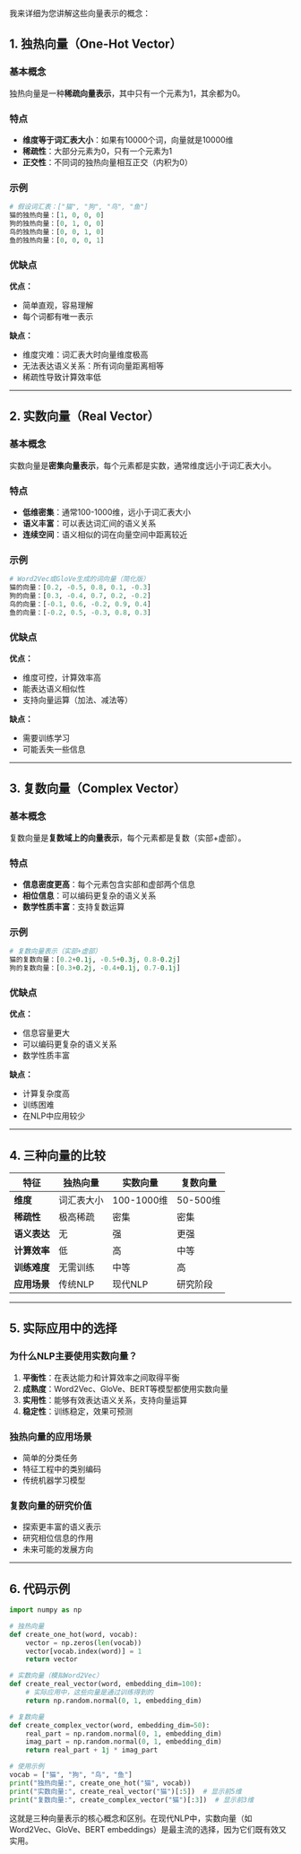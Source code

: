 我来详细为您讲解这些向量表示的概念：

## 1. 独热向量（One-Hot Vector）

### 基本概念
独热向量是一种**稀疏向量表示**，其中只有一个元素为1，其余都为0。

### 特点
- **维度等于词汇表大小**：如果有10000个词，向量就是10000维
- **稀疏性**：大部分元素为0，只有一个元素为1
- **正交性**：不同词的独热向量相互正交（内积为0）

### 示例
```python
# 假设词汇表：["猫", "狗", "鸟", "鱼"]
猫的独热向量：[1, 0, 0, 0]
狗的独热向量：[0, 1, 0, 0]
鸟的独热向量：[0, 0, 1, 0]
鱼的独热向量：[0, 0, 0, 1]
```

### 优缺点
**优点：**
- 简单直观，容易理解
- 每个词都有唯一表示

**缺点：**
- 维度灾难：词汇表大时向量维度极高
- 无法表达语义关系：所有词向量距离相等
- 稀疏性导致计算效率低

---

## 2. 实数向量（Real Vector）

### 基本概念
实数向量是**密集向量表示**，每个元素都是实数，通常维度远小于词汇表大小。

### 特点
- **低维密集**：通常100-1000维，远小于词汇表大小
- **语义丰富**：可以表达词汇间的语义关系
- **连续空间**：语义相似的词在向量空间中距离较近

### 示例
```python
# Word2Vec或GloVe生成的词向量（简化版）
猫的向量：[0.2, -0.5, 0.8, 0.1, -0.3]
狗的向量：[0.3, -0.4, 0.7, 0.2, -0.2]
鸟的向量：[-0.1, 0.6, -0.2, 0.9, 0.4]
鱼的向量：[-0.2, 0.5, -0.3, 0.8, 0.3]
```

### 优缺点
**优点：**
- 维度可控，计算效率高
- 能表达语义相似性
- 支持向量运算（加法、减法等）

**缺点：**
- 需要训练学习
- 可能丢失一些信息

---

## 3. 复数向量（Complex Vector）

### 基本概念
复数向量是**复数域上的向量表示**，每个元素都是复数（实部+虚部）。

### 特点
- **信息密度更高**：每个元素包含实部和虚部两个信息
- **相位信息**：可以编码更复杂的语义关系
- **数学性质丰富**：支持复数运算

### 示例
```python
# 复数向量表示（实部+虚部）
猫的复数向量：[0.2+0.1j, -0.5+0.3j, 0.8-0.2j]
狗的复数向量：[0.3+0.2j, -0.4+0.1j, 0.7-0.1j]
```

### 优缺点
**优点：**
- 信息容量更大
- 可以编码更复杂的语义关系
- 数学性质丰富

**缺点：**
- 计算复杂度高
- 训练困难
- 在NLP中应用较少

---

## 4. 三种向量的比较

| 特征 | 独热向量 | 实数向量 | 复数向量 |
|------|----------|----------|----------|
| **维度** | 词汇表大小 | 100-1000维 | 50-500维 |
| **稀疏性** | 极高稀疏 | 密集 | 密集 |
| **语义表达** | 无 | 强 | 更强 |
| **计算效率** | 低 | 高 | 中等 |
| **训练难度** | 无需训练 | 中等 | 高 |
| **应用场景** | 传统NLP | 现代NLP | 研究阶段 |

---

## 5. 实际应用中的选择

### 为什么NLP主要使用实数向量？

1. **平衡性**：在表达能力和计算效率之间取得平衡
2. **成熟度**：Word2Vec、GloVe、BERT等模型都使用实数向量
3. **实用性**：能够有效表达语义关系，支持向量运算
4. **稳定性**：训练稳定，效果可预测

### 独热向量的应用场景
- 简单的分类任务
- 特征工程中的类别编码
- 传统机器学习模型

### 复数向量的研究价值
- 探索更丰富的语义表示
- 研究相位信息的作用
- 未来可能的发展方向

---

## 6. 代码示例

```python
import numpy as np

# 独热向量
def create_one_hot(word, vocab):
    vector = np.zeros(len(vocab))
    vector[vocab.index(word)] = 1
    return vector

# 实数向量（模拟Word2Vec）
def create_real_vector(word, embedding_dim=100):
    # 实际应用中，这些向量是通过训练得到的
    return np.random.normal(0, 1, embedding_dim)

# 复数向量
def create_complex_vector(word, embedding_dim=50):
    real_part = np.random.normal(0, 1, embedding_dim)
    imag_part = np.random.normal(0, 1, embedding_dim)
    return real_part + 1j * imag_part

# 使用示例
vocab = ["猫", "狗", "鸟", "鱼"]
print("独热向量:", create_one_hot("猫", vocab))
print("实数向量:", create_real_vector("猫")[:5])  # 显示前5维
print("复数向量:", create_complex_vector("猫")[:3])  # 显示前3维
```

这就是三种向量表示的核心概念和区别。在现代NLP中，实数向量（如Word2Vec、GloVe、BERT embeddings）是最主流的选择，因为它们既有效又实用。